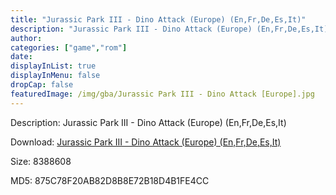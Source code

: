 ```yaml
---
title: "Jurassic Park III - Dino Attack (Europe) (En,Fr,De,Es,It)"
description: "Jurassic Park III - Dino Attack (Europe) (En,Fr,De,Es,It)"
author: 
categories: ["game","rom"]
date: 
displayInList: true
displayInMenu: false
dropCap: false
featuredImage: /img/gba/Jurassic Park III - Dino Attack [Europe].jpg
---
```


Description: Jurassic Park III - Dino Attack (Europe) (En,Fr,De,Es,It)

Download: <a style="text-decoration:underline;" href="https://mega.nz/#!DaQEFI4Y!OI9edGPwC76jsu04yq9pKCT4FpiwaSVQRh-b5GsqpJ8" target = "_blank" rel = "nofollow" > Jurassic Park III - Dino Attack (Europe) (En,Fr,De,Es,It)</a>

Size: 8388608

MD5: 875C78F20AB82D8B8E72B18D4B1FE4CC

